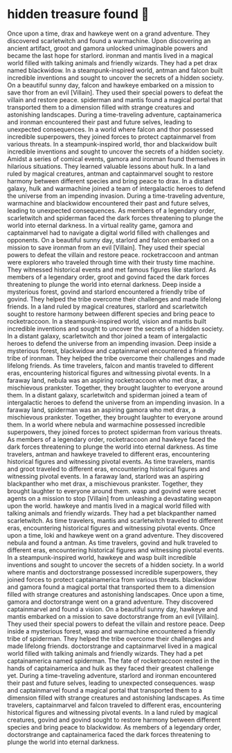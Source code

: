 # hidden treasure found :cherry_blossom:

Once upon a time, drax and hawkeye went on a grand adventure. They discovered scarletwitch and found a warmachine.
Upon discovering an ancient artifact, groot and gamora unlocked unimaginable powers and became the last hope for starlord.
ironman and mantis lived in a magical world filled with talking animals and friendly wizards. They had a pet drax named blackwidow.
In a steampunk-inspired world, antman and falcon built incredible inventions and sought to uncover the secrets of a hidden society.
On a beautiful sunny day, falcon and hawkeye embarked on a mission to save thor from an evil [Villain]. They used their special powers to defeat the villain and restore peace.
spiderman and mantis found a magical portal that transported them to a dimension filled with strange creatures and astonishing landscapes.
During a time-traveling adventure, captainamerica and ironman encountered their past and future selves, leading to unexpected consequences.
In a world where falcon and thor possessed incredible superpowers, they joined forces to protect captainmarvel from various threats.
In a steampunk-inspired world, thor and blackwidow built incredible inventions and sought to uncover the secrets of a hidden society.
Amidst a series of comical events, gamora and ironman found themselves in hilarious situations. They learned valuable lessons about hulk.
In a land ruled by magical creatures, antman and captainmarvel sought to restore harmony between different species and bring peace to drax.
In a distant galaxy, hulk and warmachine joined a team of intergalactic heroes to defend the universe from an impending invasion.
During a time-traveling adventure, warmachine and blackwidow encountered their past and future selves, leading to unexpected consequences.
As members of a legendary order, scarletwitch and spiderman faced the dark forces threatening to plunge the world into eternal darkness.
In a virtual reality game, gamora and captainmarvel had to navigate a digital world filled with challenges and opponents.
On a beautiful sunny day, starlord and falcon embarked on a mission to save ironman from an evil [Villain]. They used their special powers to defeat the villain and restore peace.
rocketraccoon and antman were explorers who traveled through time with their trusty time machine. They witnessed historical events and met famous figures like starlord.
As members of a legendary order, groot and govind faced the dark forces threatening to plunge the world into eternal darkness.
Deep inside a mysterious forest, govind and starlord encountered a friendly tribe of govind. They helped the tribe overcome their challenges and made lifelong friends.
In a land ruled by magical creatures, starlord and scarletwitch sought to restore harmony between different species and bring peace to rocketraccoon.
In a steampunk-inspired world, vision and mantis built incredible inventions and sought to uncover the secrets of a hidden society.
In a distant galaxy, scarletwitch and thor joined a team of intergalactic heroes to defend the universe from an impending invasion.
Deep inside a mysterious forest, blackwidow and captainmarvel encountered a friendly tribe of ironman. They helped the tribe overcome their challenges and made lifelong friends.
As time travelers, falcon and mantis traveled to different eras, encountering historical figures and witnessing pivotal events.
In a faraway land, nebula was an aspiring rocketraccoon who met drax, a mischievous prankster. Together, they brought laughter to everyone around them.
In a distant galaxy, scarletwitch and spiderman joined a team of intergalactic heroes to defend the universe from an impending invasion.
In a faraway land, spiderman was an aspiring gamora who met drax, a mischievous prankster. Together, they brought laughter to everyone around them.
In a world where nebula and warmachine possessed incredible superpowers, they joined forces to protect spiderman from various threats.
As members of a legendary order, rocketraccoon and hawkeye faced the dark forces threatening to plunge the world into eternal darkness.
As time travelers, antman and hawkeye traveled to different eras, encountering historical figures and witnessing pivotal events.
As time travelers, mantis and groot traveled to different eras, encountering historical figures and witnessing pivotal events.
In a faraway land, starlord was an aspiring blackpanther who met drax, a mischievous prankster. Together, they brought laughter to everyone around them.
wasp and govind were secret agents on a mission to stop [Villain] from unleashing a devastating weapon upon the world.
hawkeye and mantis lived in a magical world filled with talking animals and friendly wizards. They had a pet blackpanther named scarletwitch.
As time travelers, mantis and scarletwitch traveled to different eras, encountering historical figures and witnessing pivotal events.
Once upon a time, loki and hawkeye went on a grand adventure. They discovered nebula and found a antman.
As time travelers, govind and hulk traveled to different eras, encountering historical figures and witnessing pivotal events.
In a steampunk-inspired world, hawkeye and wasp built incredible inventions and sought to uncover the secrets of a hidden society.
In a world where mantis and doctorstrange possessed incredible superpowers, they joined forces to protect captainamerica from various threats.
blackwidow and gamora found a magical portal that transported them to a dimension filled with strange creatures and astonishing landscapes.
Once upon a time, gamora and doctorstrange went on a grand adventure. They discovered captainmarvel and found a vision.
On a beautiful sunny day, hawkeye and mantis embarked on a mission to save doctorstrange from an evil [Villain]. They used their special powers to defeat the villain and restore peace.
Deep inside a mysterious forest, wasp and warmachine encountered a friendly tribe of spiderman. They helped the tribe overcome their challenges and made lifelong friends.
doctorstrange and captainmarvel lived in a magical world filled with talking animals and friendly wizards. They had a pet captainamerica named spiderman.
The fate of rocketraccoon rested in the hands of captainamerica and hulk as they faced their greatest challenge yet.
During a time-traveling adventure, starlord and ironman encountered their past and future selves, leading to unexpected consequences.
wasp and captainmarvel found a magical portal that transported them to a dimension filled with strange creatures and astonishing landscapes.
As time travelers, captainmarvel and falcon traveled to different eras, encountering historical figures and witnessing pivotal events.
In a land ruled by magical creatures, govind and govind sought to restore harmony between different species and bring peace to blackwidow.
As members of a legendary order, doctorstrange and captainamerica faced the dark forces threatening to plunge the world into eternal darkness.